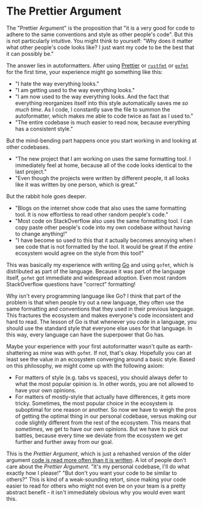 # The Prettier Argument

The "Prettier Argument" is the proposition that "it is a very good for code to adhere to the same conventions and style as other people's code". But this is not particularly intuitive. You might think to yourself: "Why does it matter what other people's code looks like? I just want my code to be the best that it can possibly be."

The answer lies in autoformatters. After using [Prettier](https://prettier.io/) or [`rustfmt`](https://github.com/rust-lang/rustfmt) or [`gofmt`](https://pkg.go.dev/cmd/gofmt) for the first time, your experience might go something like this:

- "I hate the way everything looks."
- "I am getting used to the way everything looks."
- "I am now used to the way everything looks. And the fact that everything reorganizes itself into this style automatically saves me _so much time_. As I code, I constantly save the file to summon the autoformatter, which makes me able to code twice as fast as I used to."
- "The entire codebase is much easier to read now, because everything has a consistent style."

But the mind-bending part happens once you start working in and looking at other codebases.

- "The new project that I am working on uses the same formatting tool. I immediately feel at home, because all of the code looks identical to the last project."
- "Even though the projects were written by different people, it all looks like it was written by one person, which is great."

But the rabbit hole goes deeper.

- "Blogs on the internet show code that also uses the same formatting tool. It is now effortless to read other random people's code."
- "Most code on StackOverflow also uses the same formatting tool. I can copy paste other people's code into my own codebase without having to change anything!"
- "I have become so used to this that it actually becomes annoying when I see code that is not formatted by the tool. It would be great if the _entire_ ecosystem would agree on the style from this tool!"

This was basically my experience with writing [Go](https://go.dev/) and using `gofmt`, which is distributed as part of the language. Because it was part of the language itself, `gofmt` got immediate and widespread adoption. Even most random StackOverflow questions have "correct" formatting!

Why isn't every programming language like Go? I think that part of the problem is that when people try out a new language, they often use the same formatting and conventions that they used in their previous language. This fractures the ecosystem and makes everyone's code inconsistent and hard to read. The lesson of Go is that whenever you code in a language, you should use the standard style that everyone else uses for that language. In this way, every language can have the superpower that Go has.

Maybe your experience with your first autoformatter wasn't quite as earth-shattering as mine was with `gofmt`. If not, that's okay. Hopefully you can at least see the value in an ecosystem converging around a basic style. Based on this philosophy, we might come up with the following axiom:

- For matters of style (e.g. tabs vs spaces), you should always defer to what the most popular opinion is. In other words, you are not allowed to have your own opinions.
- For matters of mostly-style that actually have differences, it gets more tricky. Sometimes, the most popular choice in the ecosystem is suboptimal for one reason or another. So now we have to weigh the pros of getting the optimal thing in our personal codebase, versus making our code slightly different from the rest of the ecosystem. This means that _sometimes_, we get to have our own opinions. But we have to pick our battles, because every time we deviate from the ecosystem we get further and further away from our goal.

This is the _Prettier Argument_, which is just a rehashed version of the older argument [code is read more often than it is written](https://skeptics.stackexchange.com/questions/48560/is-code-read-more-often-than-its-written). A lot of people don't care about the _Prettier Argument_. "It's my personal codebase, I'll do what exactly how I please!" "But don't you want your code to be similar to others?" This is kind of a weak-sounding retort, since making your code easier to read for others who might not even be on your team is a pretty abstract benefit - it isn't immediately obvious why you would even want this.
